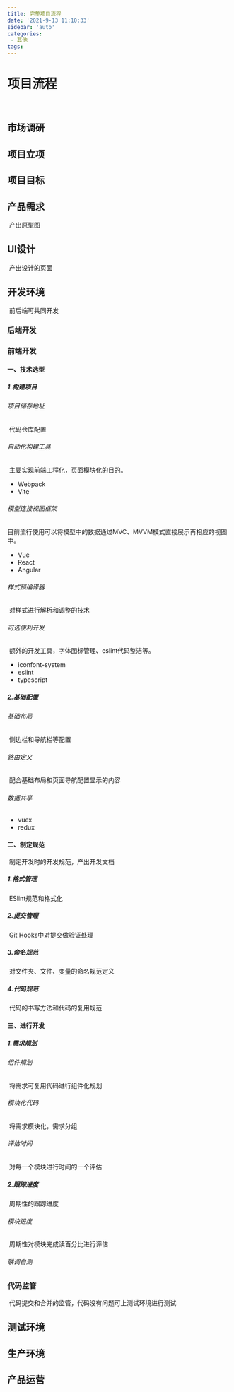 ```yaml
---
title: 完整项目流程 
date: '2021-9-13 11:10:33'
sidebar: 'auto'
categories:
 - 其他
tags:
---
```


# 项目流程

​	

## 市场调研

## 项目立项

## 项目目标

## 产品需求

​		产出原型图

## UI设计

​		产出设计的页面

## 开发环境

​		前后端可共同开发

### 后端开发

### 前端开发

#### 一、技术选型

##### 1.构建项目

###### 项目储存地址

​		代码仓库配置

###### 自动化构建工具

​		主要实现前端工程化，页面模块化的目的。

- Webpack
- Vite

###### 模型连接视图框架

​		目前流行使用可以将模型中的数据通过MVC、MVVM模式直接展示再相应的视图中。

- Vue
- React
- Angular

###### 样式预编译器

​		对样式进行解析和调整的技术

###### 可选便利开发

​		额外的开发工具，字体图标管理、eslint代码整洁等。

- iconfont-system
- eslint
- typescript

##### 2.基础配置

###### 基础布局

​		侧边栏和导航栏等配置

###### 路由定义

​		配合基础布局和页面导航配置显示的内容

###### 数据共享

- vuex
- redux

#### 二、制定规范

​		制定开发时的开发规范，产出开发文档

##### 1.格式管理

​		ESlint规范和格式化

##### 2.提交管理

​		Git Hooks中对提交做验证处理

##### 3.命名规范

​		对文件夹、文件、变量的命名规范定义

##### 4.代码规范

​		代码的书写方法和代码的复用规范

#### 三、进行开发

##### 1.需求规划

###### 组件规划

​		将需求可复用代码进行组件化规划

###### 模块化代码

​		将需求模块化，需求分组

###### 评估时间

​		对每一个模块进行时间的一个评估

##### 2.跟踪进度

​		周期性的跟踪进度

###### 模块进度

​		周期性对模块完成读百分比进行评估

###### 联调自测

### 代码监管

​		代码提交和合并的监管，代码没有问题可上测试环境进行测试

## 测试环境

## 生产环境

## 产品运营



### 
